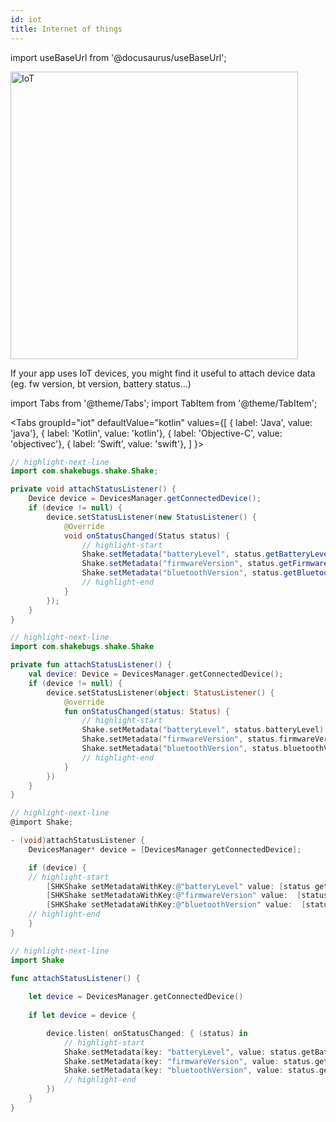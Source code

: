 ```yaml
---
id: iot
title: Internet of things
---
```

import useBaseUrl from '@docusaurus/useBaseUrl';

<div class='text--center'>
<img
  alt='IoT'
  src={useBaseUrl('img/docs-iot@2x.png')}
  width='460'
/>
</div>

If your app uses IoT devices, you might find it useful to attach device data (eg. fw version, bt version, battery status...)


import Tabs from '@theme/Tabs';
import TabItem from '@theme/TabItem';

<Tabs
  groupId="iot"
  defaultValue="kotlin"
  values={[
    { label: 'Java', value: 'java'},
    { label: 'Kotlin', value: 'kotlin'},
    { label: 'Objective-C', value: 'objectivec'},
    { label: 'Swift', value: 'swift'},
  ]
}>

<TabItem value="java">

```java title="AppDelegate.java"
// highlight-next-line
import com.shakebugs.shake.Shake;

private void attachStatusListener() {
    Device device = DevicesManager.getConnectedDevice();
    if (device != null) {
        device.setStatusListener(new StatusListener() {
            @Override
            void onStatusChanged(Status status) {
                // highlight-start
                Shake.setMetadata("batteryLevel", status.getBatteryLevel());
                Shake.setMetadata("firmwareVersion", status.getFirmwareVersion());
                Shake.setMetadata("bluetoothVersion", status.getBluetoothVersion());
                // highlight-end
            }
        }); 
    }
}
```

</TabItem>

<TabItem value="kotlin">

```kotlin title="App.kt"
// highlight-next-line
import com.shakebugs.shake.Shake

private fun attachStatusListener() {
    val device: Device = DevicesManager.getConnectedDevice();
    if (device != null) {
        device.setStatusListener(object: StatusListener() {
            @override
            fun onStatusChanged(status: Status) {
                // highlight-start
                Shake.setMetadata("batteryLevel", status.batteryLevel)
                Shake.setMetadata("firmwareVersion", status.firmwareVersion)
                Shake.setMetadata("bluetoothVersion", status.bluetoothVersion)
                // highlight-end
            }
        })
    }
}
```

</TabItem>

<TabItem value="objectivec">

```objectivec title="AppDelegate.m"
// highlight-next-line
@import Shake;

- (void)attachStatusListener {
    DevicesManager* device = [DevicesManager getConnectedDevice];

    if (device) {
    // highlight-start
        [SHKShake setMetadataWithKey:@"batteryLevel" value: [status getBatteryLevel]];
        [SHKShake setMetadataWithKey:@"firmwareVersion" value:  [status getFirmwareVersion]];
        [SHKShake setMetadataWithKey:@"bluetoothVersion" value:  [status getBluetoothVersion]];
    // highlight-end
    }
}
```

</TabItem>

<TabItem value="swift">

```swift title="AppDelegate.swift"
// highlight-next-line
import Shake

func attachStatusListener() {
   
    let device = DevicesManager.getConnectedDevice()
    
    if let device = device {

        device.listen( onStatusChanged: { (status) in
            // highlight-start
            Shake.setMetadata(key: "batteryLevel", value: status.getBatteryLevel())
            Shake.setMetadata(key: "firmwareVersion", value: status.getFirmwareVersion())
            Shake.setMetadata(key: "bluetoothVersion", value: status.getBluetoothVersion())
            // highlight-end            
        })
    }
}
```

</TabItem>

</Tabs>
